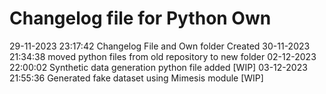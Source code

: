 # Changelog file for Python Own

29-11-2023 23:17:42 Changelog File and Own folder Created
30-11-2023 21:34:38 moved python files from old repository to new folder
02-12-2023 22:00:02 Synthetic data generation python file added [WIP]
03-12-2023 21:55:36 Generated fake dataset using Mimesis module [WIP]